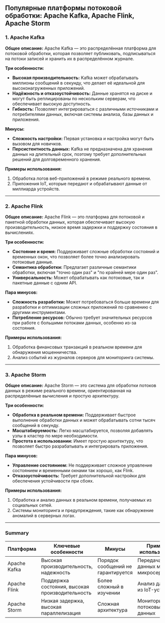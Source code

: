## Популярные платформы потоковой обработки: Apache Kafka, Apache Flink, Apache Storm

### 1. Apache Kafka

**Общее описание:**
Apache Kafka — это распределённая платформа для потоковой обработки, которая позволяет публиковать, подписываться на 
потоки записей и хранить их в распределённом журнале.

**Три особенности:**
- **Высокая производительность:** Kafka может обрабатывать миллионы сообщений в секунду, что делает её идеальной для высоконагруженных приложений.
- **Надёжность и отказоустойчивость:** Данные хранятся на диске и могут быть реплицированы по нескольким серверам, что обеспечивает высокую доступность.
- **Гибкость:** Позволяет интегрироваться с различными источниками и потребителями данных, включая системы анализа, базы данных и приложения.

**Минусы:**
- **Сложность настройки:** Первая установка и настройка могут быть вызовом для новичков.
- **Персистентность данных:** Kafka не предназначена для хранения данных на длительный срок, поэтому требует дополнительных решений для долговременного хранения.

**Примеры использования:**
1. Обработка логов веб-приложений в режиме реального времени.
2. Приложения IoT, которые передают и обрабатывают данные от миллиарда устройств.

---

### 2. Apache Flink
**Общее описание:**
Apache Flink — это платформа для потоковой и пакетной обработки данных, которая обеспечивает высокую производительность, низкое время задержки и поддержку состояния в вычислениях.

**Три особенности:**
- **Состояние и время:** Поддерживает сложные обработки состояний и временных окон, что позволяет более точно анализировать потоковые данные.
- **Семантика обработки:** Предлагает различные семантики обработки, включая "точно один раз" и "по крайней мере один раз".
- **Универсальность:** Может обрабатывать как потоковые, так и пакетные данные с одним API.

**Пара минусов:**
- **Сложность разработки:** Может потребоваться больше времени для разработки и оптимизации сложных приложений по сравнению с другими инструментами.
- **Потребление ресурсов:** Обычно требует значительных ресурсов при работе с большими потоками данных, особенно из-за состояния.

**Примеры использования:**
1. Обработка финансовых транзакций в реальном времени для обнаружения мошенничества.
2. Анализ событий из журналов серверов для мониторинга системы.

---

### 3. Apache Storm
**Общее описание:**
Apache Storm — это система для обработки потоков данных в режиме реального времени, ориентированная на распределённые вычисления и простую архитектуру.

**Три особенности:**
- **Обработка в реальном времени:** Поддерживает быстрое выполнение обработки данных и может обрабатывать сотни тысяч сообщений в секунду.
- **Масштабируемость:** Легко масштабируется, позволяя добавлять узлы в кластер по мере необходимости.
- **Простота в использовании:** Имеет простую архитектуру, что позволяет быстро разрабатывать и интегрировать приложения.

**Пара минусов:**
- **Управление состоянием:** Не поддерживает сложное управление состоянием и временными окнами так хорошо, как Flink.
- **Отказоустойчивость:** Требует дополнительной настройки для обеспечения устойчивости при сбоях.

**Примеры использования:**
1. Обработка и анализ данных в реальном времени, получаемых из социальных сетей.
2. Системы мониторинга и предупреждения, такие как обнаружение аномалий в серверных логах.

---

### Summary

| Платформа | Ключевые особенности | Минусы | Примеры использования |
|-------------|-----------------------------------------|---------------------------------------|-----------------------------------------------------|
| Apache Kafka| Высокая производительность, надежность | Порядок сообщений не гарантируется | Передача данных между микросервисами |
| Apache Flink| Поддержка состояния, высокая производительность | Более сложный в изучении | Анализ данных из IoT-устройств |
| Apache Storm| Низкая задержка, высокая параллелизация | Сложная архитектура | Мониторинг потоковых данных |